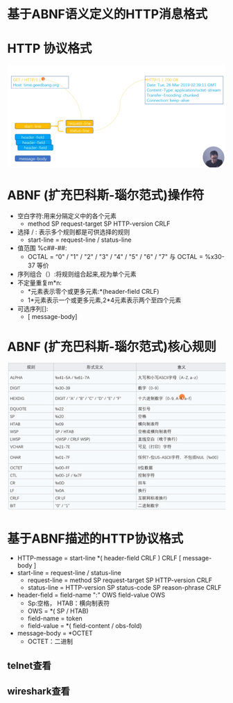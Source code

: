 # 基于ABNF语义定义的HTTP消息格式

# HTTP 协议格式

![image-20220324011111247](images/image-20220324011111247.png)

# ABNF (扩充巴科斯-瑙尔范式)操作符

- 空白字符:用来分隔定义中的各个元素
  - method SP request-target SP HTTP-version CRLF
- 选择 / : 表示多个规则都是可供选择的规则
  - start-line = request-line / status-line
- 值范围 %c##-##:
  - OCTAL = “0" / "1" / "2" / "3" / "4" / "5" / "6" / "7" 与 OCTAL = %x30-37 等价
- 序列组合（）:将规则组合起来,视为单个元素
- 不定量重复m*n:
  - \*元素表示零个或更多元素:*(header-field CRLF)
  - 1\*元素表示一个或更多元素,2*4元素表示两个至四个元素
- 可选序列[]:
  - [ message-body]

# ABNF (扩充巴科斯-瑙尔范式)核心规则

![image-20220324011640923](images/image-20220324011640923.png)

# 基于ABNF描述的HTTP协议格式

- HTTP-message = start-line *( header-field CRLF ) CRLF [ message-body ]
- start-line = request-line / status-line
  - request-line = method SP request-target SP HTTP-version CRLF
  - status-line = HTTP-version SP status-code SP reason-phrase CRLF
- header-field = field-name ":" OWS  field-value OWS
  - Sp:空格， HTAB：横向制表符
  - OWS = *( SP / HTAB)
  - field-name = token
  - field-value = *( field-content / obs-fold)
- message-body = *OCTET
  - OCTET：二进制

## telnet查看







## wireshark查看









